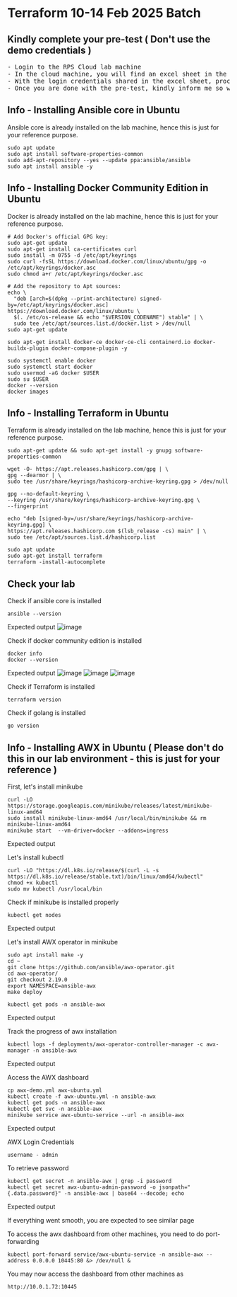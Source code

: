 # Terraform 10-14 Feb 2025 Batch

## Kindly complete your pre-test ( Don't use the demo credentials )
<pre>
- Login to the RPS Cloud lab machine
- In the cloud machine, you will find an excel sheet in the Ubuntu Desktop
- With the login credentials shared in the excel sheet, proceed with the pre-test
- Once you are done with the pre-test, kindly inform me so we know when to start the training
</pre>

## Info - Installing Ansible core in Ubuntu
Ansible core is already installed on the lab machine, hence this is just for your reference purpose.

```
sudo apt update
sudo apt install software-properties-common
sudo add-apt-repository --yes --update ppa:ansible/ansible
sudo apt install ansible -y
```

## Info - Installing Docker Community Edition in Ubuntu

Docker is already installed on the lab machine, hence this is just for your reference purpose.
```
# Add Docker's official GPG key:
sudo apt-get update
sudo apt-get install ca-certificates curl
sudo install -m 0755 -d /etc/apt/keyrings
sudo curl -fsSL https://download.docker.com/linux/ubuntu/gpg -o /etc/apt/keyrings/docker.asc
sudo chmod a+r /etc/apt/keyrings/docker.asc

# Add the repository to Apt sources:
echo \
  "deb [arch=$(dpkg --print-architecture) signed-by=/etc/apt/keyrings/docker.asc] https://download.docker.com/linux/ubuntu \
  $(. /etc/os-release && echo "$VERSION_CODENAME") stable" | \
  sudo tee /etc/apt/sources.list.d/docker.list > /dev/null
sudo apt-get update

sudo apt-get install docker-ce docker-ce-cli containerd.io docker-buildx-plugin docker-compose-plugin -y

sudo systemctl enable docker
sudo systemctl start docker
sudo usermod -aG docker $USER
sudo su $USER
docker --version
docker images
```

## Info - Installing Terraform in Ubuntu
Terraform is already installed on the lab machine, hence this is just for your reference purpose.

```
sudo apt-get update && sudo apt-get install -y gnupg software-properties-common

wget -O- https://apt.releases.hashicorp.com/gpg | \
gpg --dearmor | \
sudo tee /usr/share/keyrings/hashicorp-archive-keyring.gpg > /dev/null

gpg --no-default-keyring \
--keyring /usr/share/keyrings/hashicorp-archive-keyring.gpg \
--fingerprint

echo "deb [signed-by=/usr/share/keyrings/hashicorp-archive-keyring.gpg] \
https://apt.releases.hashicorp.com $(lsb_release -cs) main" | \
sudo tee /etc/apt/sources.list.d/hashicorp.list

sudo apt update
sudo apt-get install terraform
terraform -install-autocomplete
```

## Check your lab
Check if ansible core is installed
```
ansible --version
```
Expected output
![image](https://github.com/user-attachments/assets/e93ca9df-15d3-45bc-964f-646b834d5b26)

Check if docker community edition is installed
```
docker info
docker --version
```

Expected output
![image](https://github.com/user-attachments/assets/eb37436d-1b15-4ce6-ba45-d59ef457ee65)
![image](https://github.com/user-attachments/assets/cbdc12d2-458d-4035-941b-157cfb89c942)
![image](https://github.com/user-attachments/assets/f9146be5-4789-4888-b9bf-0fcdad1ed8e7)

Check if Terraform is installed
```
terraform version
```

Check if golang is installed
```
go version
```

## Info - Installing AWX in Ubuntu ( Please don't do this in our lab environment - this is just for your reference )

First, let's install minikube
```
curl -LO https://storage.googleapis.com/minikube/releases/latest/minikube-linux-amd64
sudo install minikube-linux-amd64 /usr/local/bin/minikube && rm minikube-linux-amd64
minikube start  --vm-driver=docker --addons=ingress
```

Expected output

Let's install kubectl 
```
curl -LO "https://dl.k8s.io/release/$(curl -L -s https://dl.k8s.io/release/stable.txt)/bin/linux/amd64/kubectl"
chmod +x kubectl
sudo mv kubectl /usr/local/bin
```

Check if minikube is installed properly
```
kubectl get nodes
```

Expected output

Let's install AWX operator in minikube
```
sudo apt install make -y
cd ~
git clone https://github.com/ansible/awx-operator.git
cd awx-operator/
git checkout 2.19.0
export NAMESPACE=ansible-awx
make deploy

kubectl get pods -n ansible-awx
```

Expected output

Track the progress of awx installation
```
kubectl logs -f deployments/awx-operator-controller-manager -c awx-manager -n ansible-awx
```

Expected output


Access the AWX dashboard
```
cp awx-demo.yml awx-ubuntu.yml
kubectl create -f awx-ubuntu.yml -n ansible-awx
kubectl get pods -n ansible-awx
kubectl get svc -n ansible-awx
minikube service awx-ubuntu-service --url -n ansible-awx
```
Expected output


AWX Login Credentials
```
username - admin
```

To retrieve password
```
kubectl get secret -n ansible-awx | grep -i password
kubectl get secret awx-ubuntu-admin-password -o jsonpath="{.data.password}" -n ansible-awx | base64 --decode; echo
```

Expected output


If everything went smooth, you are expected to see similar page


To access the awx dashboard from other machines, you need to do port-forwarding
```
kubectl port-forward service/awx-ubuntu-service -n ansible-awx --address 0.0.0.0 10445:80 &> /dev/null &
```

You may now access the dashboard from other machines as
```
http://10.0.1.72:10445
```

